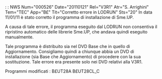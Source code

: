  :  : NWS Num="000526" Date="20110121" Rel="V3R1" Atr="S. Arrighini" Tem="TEC" App="B£" Tit="Corretto errore in LODRUN" Sts="20"
In data 11/01/11 è stato corretto il programma di installazione di Sme.UP.

A causa di tale errore, il programma eseguito dal LODRUN non consentiva il ripristino automatico delle librerie Sme.UP, che andava quindi eseguito manualmente.

Tale programma è distribuito sia nel DVD Base che in quello di Aggiornamento.
Consigliamo quindi a chiunque abbia un DVD di installazione (sia Base che Aggiornamento) di procedere con la sua sostituzione.
Tale errore era presente solo nei DVD relativi alla V3R1.

Programmi modificati : 
B£UT28A
B£UT28CL_C
